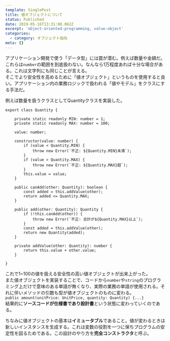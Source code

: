 ```yaml
---
template: SinglePost
title: 値オブジェクトについて
status: Published
date: 2019-05-16T13:31:08.062Z
excerpt: 'object-oriented-programming, value-object'
categories:
  - category: オブジェクト指向
meta: {}
---
```

アプリケーション開発で使う「データ型」には罠が潜む。例えば数量や金額だ。これらは`number`の範囲を到底扱わない。なんなら1万程度あれば十分な場合がある。これは文字列にも同じことが言える。  
そこでより安全性を高めるために「値オブジェクト」というものを使用すると良い。アプリケーション内の業務ロジックで扱われる「値やモデル」をクラスにする手法だ。  

例えば数量を扱うクラスとしてQuantityクラスを実装した。
```
export class Quantity {

    private static readonly MIN: number = 1;
    private static readonly MAX: number = 100;

    value: number;

    constructor(value: number) {
        if (value < Quantity.MIN) {
            throw new Error(`不正: ${Quantity.MIN}未満`);
        }
        if (value > Quantity.MAX) {
            throw new Error(`不正: ${Quantity.MAX}超`);
        }
        this.value = value;
    }

    public canAdd(other: Quantity): boolean {
        const added = this.addValue(other);
        return added <= Quantity.MAX;
    }

    public add(other: Quantity): Quantity {
        if (!this.canAdd(other)) {
            throw new Error(`不正: 合計が${Quantity.MAX}以上`);
        }
        const added = this.addValue(other);
        return new Quantity(added);
    }

    private addValue(other: Quantity): number {
        return this.value + other.value;
    }
    
}
```
これで1~100の値を扱える安全性の高い値オブジェクトが出来上がった。  
また値オブジェクトを実装することで、コードから`number`や`string`のプログラミング上だけで意味のある単語が無くなり、実際の業務の単語が使用される。それに伴いメソッドの引数も型が値オブジェクトのものに変わる。  
`public amount(unitPrice: UnitPrice, quantity: Quantity) {...}`  
結果的に**ソースコードが仕様書であり設計書**という状態に変わっていくのである。  

ちなみに値オブジェクトの基本は**イミュータブル**であること。値が変わるときは新しいインスタンスを生成する。これは変数の役割を一つに保ちプログラムの安定性を図るためである。この設計のやり方を**完全コンストラクタ**と呼ぶ。  
